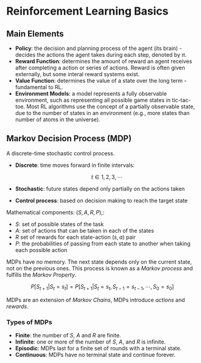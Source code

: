 # Reinforcement Learning Basics

## Main Elements

- **Policy**: the decision and planning process of the agent (its brain) - decides the actions the agent takes during each step, denoted by $\pi$.
- **Reward Function**: determines the amount of reward an agent receives after completing a action or series of actions. Reward is often given externally, but some interal reward systems exist.
- **Value Function**: determines the value of a state over the long term - fundamental to RL.
- **Environment Models**: a model represents a fully observable environment, such as representing all possible game states in tic-tac-toe. Most RL algorithms use the concept of a partially observable state, due to the number of states in an environment (e.g., more states than number of atoms in the universe).

## Markov Decision Process (MDP)

A discrete-time stochastic control process.

- **Discrete**: time moves forward in finite intervals:

    $$
    t \in {1, 2, 3, \cdots}
    $$

- **Stochastic**: future states depend only partially on the actions taken
- **Control process**: based on decision making to reach the target state

Mathematical components: $(S, A, R, P)$,:

- $S$: set of possible states of the task
- $A$: set of actions that can be taken in each of the states
- $R$ set of rewards for each state-action $(s, a)$ pair
- $P$: the probabilities of passing from each state to another when taking each possible action

MDPs have no memory. The next state depends only on the current state, not on the previous ones. This process is known as a *Markov process* and fulfills the *Markov Property*.

$$
P[S_{t+1} | S_t = s_t] = P[S_{t+1} | S_t = s_t, S_{t-1} = s_{t-1}, \cdots, S_0 = s_0]
$$

MDPs are an extension of *Markov Chains*, MDPs introduce *actions* and *rewards*.

### Types of MDPs

- **Finite**: the number of $S$, $A$ and $R$ are finite.
- **Infinite**: one or more of the number of $S$, $A$, and $R$ is infinite.
- **Episodic**: MDPs last for a finite set of rounds with a terminal state.
- **Continuous**: MDPs have no terminal state and continue forever.

